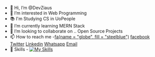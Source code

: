 - 👋 Hi, I’m @DevZiaus
- 👀 I’m interested in Web Programming
- 📚 I'm Studying CS in UoPeople
- 🌱 I’m currently learning MERN Stack
- 💞️ I’m looking to collaborate on .. Open Source Projects
- 📫 How to reach me 
-<a href="https://devziaus.xyz" target="_blank">fa(name = "globe", fill = "steelblue")</a> <a href="https://www.facebook.com/DevZiaus" target="_blank">facebook</a> <a href="https://twitter.com/DevZiaus" target="_blank">Twitter</a> <a href="https://www.linkedin.com/in/devziaus" target="_blank">Linkedin</a> <a href="https://wa.me/message/KKFDKSU6GSCRJ1" target="_blank">Whatsapp</a> <a href="mailto:contact@devziaus.xyz" target="_blank">Email</a>
- 🎯 Skills - [![My Skills](https://skills.thijs.gg/icons?i=nodejs,react,express,mongodb,js,html,css,bootstrap,tailwind,php,laravel)](https://skills.thijs.gg)

<!---
DevZiaus/DevZiaus is a ✨ special ✨ repository because its `README.md` (this file) appears on your GitHub profile.
You can click the Preview link to take a look at your changes.
--->
